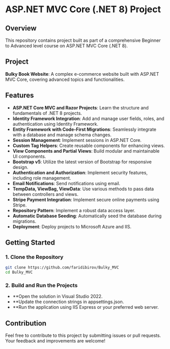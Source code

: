 # ASP.NET MVC Core (.NET 8) Project

## Overview
This repository contains project built as part of a comprehensive Beginner to Advanced level course on ASP.NET MVC Core (.NET 8). 

## Project
**Bulky Book Website**: A complex e-commerce website built with ASP.NET MVC Core, covering advanced topics and functionalities.

## Features
- **ASP.NET Core MVC and Razor Projects**: Learn the structure and fundamentals of .NET 8 projects.
- **Identity Framework Integration**: Add and manage user fields, roles, and authentication using Identity Framework.
- **Entity Framework with Code-First Migrations**: Seamlessly integrate with a database and manage schema changes.
- **Session Management**: Implement sessions in ASP.NET Core.
- **Custom Tag Helpers**: Create reusable components for enhancing views.
- **View Components and Partial Views**: Build modular and maintainable UI components.
- **Bootstrap v5**: Utilize the latest version of Bootstrap for responsive design.
- **Authentication and Authorization**: Implement security features, including role management.
- **Email Notifications**: Send notifications using email.
- **TempData, ViewBag, ViewData**: Use various methods to pass data between controllers and views.
- **Stripe Payment Integration**: Implement secure online payments using Stripe.
- **Repository Pattern**: Implement a robust data access layer.
- **Automatic Database Seeding**: Automatically seed the database during migrations.
- **Deployment**: Deploy projects to Microsoft Azure and IIS.


## Getting Started

### 1. Clone the Repository
```bash
git clone https://github.com/faridibirov/Bulky_MVC
cd Bulky_MVC
```

###  2. Build and Run the Projects
- **Open the solution in Visual Studio 2022.
- **Update the connection strings in appsettings.json.
- **Run the application using IIS Express or your preferred web server.

## Contribution
Feel free to contribute to this project by submitting issues or pull requests. Your feedback and improvements are welcome!
